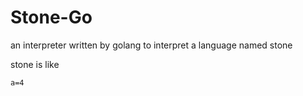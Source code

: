 # Stone-Go
an interpreter written by golang to interpret a language named stone

stone is like

```
a=4
```
